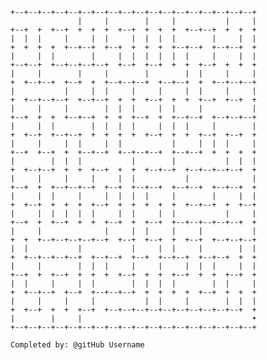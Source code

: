 
    +--+--+--+--+--+--+--+--+--+--+--+--+--+--+--+--+--+--+
                   |     |        |     |           |     |
    +--+  +  +--+  +  +  +  +--+  +  +  +  +--+--+  +  +  +
    |  |  |     |     |  |     |  |  |  |        |     |  |
    +  +  +  +  +--+--+  +--+  +  +  +  +--+--+  +--+--+  +
    |     |  |        |     |  |  |  |  |  |     |     |  |
    +--+--+  +--+--+--+--+  +--+  +--+  +  +  +--+  +  +  +
    |     |        |     |        |        |  |     |     |
    +  +--+--+  +--+  +  +--+--+--+  +--+--+  +  +--+--+--+
    |           |     |  |     |     |     |  |     |     |
    +  +--+--+--+  +--+--+  +  +  +--+  +  +  +--+  +--+  +
    |     |     |        |  |  |     |  |     |           |
    +--+  +  +  +--+--+  +  +  +--+  +  +--+--+  +--+--+--+
    |     |  |        |  |  |  |     |  |  |     |        |
    +  +--+  +--+--+  +  +  +  +  +--+  +  +  +--+  +--+  +
    |     |     |  |     |  |           |     |  |  |     |
    +--+  +--+  +  +--+--+  +--+--+--+  +--+--+  +  +  +  +
    |        |  |  |           |        |           |  |  |
    +  +--+--+  +  +  +--+  +  +  +--+--+  +--+--+--+--+  +
    |     |     |     |     |  |           |              |
    +--+  +  +--+--+--+  +--+  +--+--+  +--+--+  +--+--+  +
    |     |  |     |     |  |  |  |     |        |     |  |
    +  +--+  +  +  +  +--+  +  +  +  +  +  +--+--+  +  +--+
    |     |  |  |  |  |     |  |     |  |           |     |
    +--+  +  +--+  +  +  +--+  +  +--+  +--+--+--+--+--+  +
    |     |              |     |  |     |     |           |
    +  +  +--+--+--+--+--+  +--+  +--+  +  +--+  +--+--+--+
    |  |           |           |     |  |     |        |  |
    +  +--+--+--+--+  +--+--+  +--+  +--+--+  +--+--+  +  +
    |     |        |  |  |     |     |     |  |  |     |  |
    +--+  +  +--+  +  +  +  +--+  +  +  +--+  +  +  +--+  +
    |  |     |     |  |        |  |  |  |        |  |     |
    +  +--+--+  +--+  +--+--+--+  +  +  +  +  +--+  +  +  +
    |     |     |     |           |  |     |        |  |  |
    +  +--+  +  +  +--+  +--+--+--+--+--+--+--+--+--+--+  +
    |        |     |                                      •
    +--+--+--+--+--+--+--+--+--+--+--+--+--+--+--+--+--+--+

    Completed by: @gitHub Username